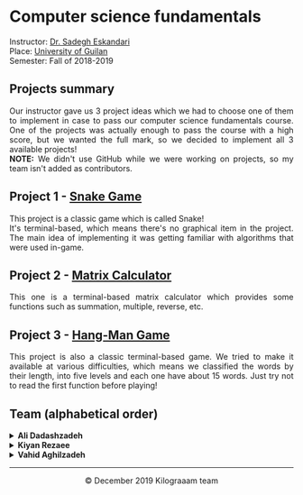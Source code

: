 # Computer science fundamentals
Instructor: [Dr. Sadegh Eskandari](https://staff.guilan.ac.ir/eskandari/?lg=1)\
Place: [University of Guilan](https://guilan.ac.ir/en/home)\
Semester: Fall of 2018-2019

## Projects summary
<p align="justify">Our instructor gave us 3 project ideas which we had to choose one of them to implement in case to pass our computer science fundamentals course. One of the projects was actually enough to pass the course with a high score, but we wanted the full mark, so we decided to implement all 3 available projects!<br><b>NOTE:</b> We didn't use GitHub while we were working on projects, so my team isn't added as contributors.</p>

## Project 1 - [Snake Game](https://github.com/mehrshaad/CSF_Projects/blob/main/Snake%20Game.cpp)
<p align="justify">This project is a classic game which is called Snake!<br>It's terminal-based, which means there's no graphical item in the project. The main idea of implementing it was getting familiar with algorithms that were used in-game.</p>

## Project 2 - [Matrix Calculator](https://github.com/mehrshaad/CSF_Projects/blob/main/Matrix%20Calculator.cpp)
<p align="justify">This one is a terminal-based matrix calculator which provides some functions such as summation, multiple, reverse, etc.</p>

## Project 3 - [Hang-Man Game](https://github.com/mehrshaad/CSF_Projects/blob/main/Hang-Man%20Game.cpp)
<p align="justify">This project is also a classic terminal-based game. We tried to make it available at various difficulties, which means we classified the words by their length, into five levels and each one have about 15 words. Just try not to read the first function before playing!</p>

## Team (alphabetical order)
<details>
  <summary><b>Ali Dadashzadeh</b></summary>
  <br>
  <a href="https://github.com/mehrshaad"><img src="https://img.shields.io/badge/GitHub-100000?style=for-the-badge&logo=github&logoColor=white" /></a>
  <a href="https://www.linkedin.com/in/ali-dadashzadeh-7053491b3/"><img src="https://img.shields.io/badge/LinkedIn-0077B5?style=for-the-badge&logo=linkedin&logoColor=white" /></a>
  <a href="mailto:mehrdadashzadeh1379@gmail.com"><img src="https://img.shields.io/badge/Gmail-D14836?style=for-the-badge&logo=gmail&logoColor=white" /></a>
  <hr/>
</details>

<details>
  <summary><b>Kiyan Rezaee</b></summary>
  <br>
  <a href="https://github.com/kiyan-rezaee"><img src="https://img.shields.io/badge/GitHub-100000?style=for-the-badge&logo=github&logoColor=white" /></a>
  <a href="https://www.linkedin.com/in/kiyan-rezaee-7631751a4/"><img src="https://img.shields.io/badge/LinkedIn-0077B5?style=for-the-badge&logo=linkedin&logoColor=white" /></a>
  <a href="mailto:kiyanrezaee17@gmail.com"><img src="https://img.shields.io/badge/Gmail-D14836?style=for-the-badge&logo=gmail&logoColor=white" /></a>
  <hr/>
</details>

<details>
  <summary><b>Vahid Aghilzadeh</b></summary>
  <br>
  <a href="https://github.com/vahidaghili"><img src="https://img.shields.io/badge/GitHub-100000?style=for-the-badge&logo=github&logoColor=white" /></a>
  <a href="https://www.linkedin.com/in/vahid-aghilzadeh-790b20158/"><img src="https://img.shields.io/badge/LinkedIn-0077B5?style=for-the-badge&logo=linkedin&logoColor=white" /></a>
  <a href="mailto:vahidaghilizadeh.com@gmail.com"><img src="https://img.shields.io/badge/Gmail-D14836?style=for-the-badge&logo=gmail&logoColor=white" /></a>
</details>

<hr/>
<p align="center">
    © December 2019 Kilograaam team
</p>

